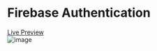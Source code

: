 # Firebase Authentication  
<a href="">Live Preview</a>  
![image](https://github.com/tahmid122/firebase-authentication/assets/103018071/9b6a4054-1f32-485e-af90-9127a1c48b40)

